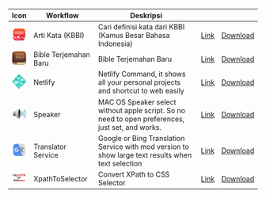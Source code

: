 | Icon                            | Workflow              | Deskripsi                                                                                          |                                                                                             |                                                                                                                                    |
|---------------------------------|-----------------------|----------------------------------------------------------------------------------------------------|---------------------------------------------------------------------------------------------|------------------------------------------------------------------------------------------------------------------------------------|
| ![Image](Readme/arti_kata.png)  | Arti Kata (KBBI)      | Cari definisi kata dari KBBI (Kamus Besar Bahasa Indonesia)                                        | [Link](https://github.com/afridho/alfred-workflows/tree/master/Arti%20Kata%20(KBBI))        | [Download](https://github.com/afridho/alfred-workflows/blob/master/Arti%20Kata%20(KBBI)/Arti%20Kata%20(KBBI).alfredworkflow)       |
| ![Image](Readme/bible.png)      | Bible Terjemahan Baru | Bible Terjemahan Baru                                                                              | [Link](https://github.com/afridho/alfred-workflows/tree/master/Bible%20(Terjemahan%20Baru)) | [Download](https://github.com/afridho/alfred-workflows/blob/master/Bible%20(Terjemahan%20Baru)/Alfred%20Bible%20TB.alfredworkflow) |
| ![Image](Readme/netlify.png)    | Netlify               | Netlify Command, it shows all your personal projects and shortcut to web easily                    | [Link](https://github.com/afridho/alfred-workflows/tree/master/Netlify)                     | [Download](https://github.com/afridho/alfred-workflows/blob/master/Netlify/Netlify.alfredworkfloww)                                |
| ![Image](Readme/speaker.png)    | Speaker               | MAC OS Speaker select without apple script. So no need to open preferences, just set, and works.   | [Link](https://github.com/afridho/alfred-workflows/tree/master/Speaker)                     | [Download](https://github.com/afridho/alfred-workflows/blob/master/Speaker/speaker.alfredworkflow)                                 |
| ![Image](Readme/translator.png) | Translator Service    | Google or Bing Translation Service with mod version to show large text results when text selection | [Link](https://github.com/afridho/alfred-workflows/tree/master/Translator%20Service)        | [Download](https://github.com/pbojkov/alfred-workflow-google-translate)                                                            |
| ![Image](Readme/xpathToSelector.png) | XpathToSelector    | Convert XPath to CSS Selector | [Link](https://github.com/afridho/alfred-workflows/tree/master/XPathToSelector)        | [Download](https://github.com/afridho/alfred-workflows/blob/master/XPathToSelector/XPathToSelector.alfredworkflow)                                                            |


<!--- Icon size is 32x32 png-->